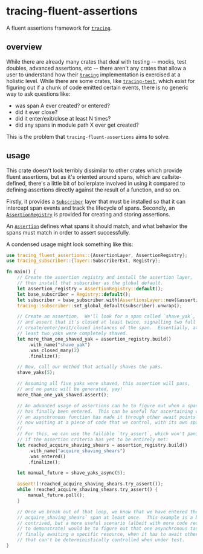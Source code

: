 # tracing-fluent-assertions
A fluent assertions framework for [`tracing`](https://docs.rs/tracing).

## overview

While there are already many crates that deal with testing -- mocks, test doubles, advanced
assertions, etc -- there aren't any crates that allow a user to understand how their
[`tracing`](https://docs.rs/tracing) implementation is exercised at a holistic level.  While there
are some crates, like [`tracing-test`](https://docs.rs/tracing-test), which exist for figuring out
if a chunk of code emitted certain events, there is no generic way to ask questions like:

- was span A ever created? or entered?
- did it ever close?
- did it enter/exit/close at least N times?
- did any spans in module path X ever get created?

This is the problem that `tracing-fluent-assertions` aims to solve.

## usage

This crate doesn't look terribly dissimilar to other crates which provide fluent assertions, but as
it's oriented around spans, which are callsite-defined, there's a little bit of boilerplate involved
in using it compared to defining assertions directly against the result of a function, and so on.

Firstly, it provides a [`Subscriber`](https://docs.rs/tracing/latest/tracing/trait.Subscriber.html)
layer that must be installed so that it can intercept span events and track the lifecycle of spans.
Secondly, an
[`AssertionRegistry`](https://docs.rs/tracing-fluent-assertions/latest/tracing_fluent_assertions/assertion/struct.AssertionRegistry.html)
is provided for creating and storing assertions.

An
[`Assertion`](https://docs.rs/tracing-fluent-assertions/latest/tracing_fluent_assertions/assertion/struct.Assertion.html
) defines what spans it should match, and what behavior the spans must match in order to assert
successfully.

A condensed usage might look something like this:

```rust
use tracing_fluent_assertions::{AssertionLayer, AssertionRegistry};
use tracing_subscriber::{layer::SubscriberExt, Registry};

fn main() {
    // Create the assertion registry and install the assertion layer,
    // then install that subscriber as the global default.
    let assertion_registry = AssertionRegistry::default();
    let base_subscriber = Registry::default();
    let subscriber = base_subscriber.with(AssertionsLayer::new(&assertion_registry));
    tracing::subscriber::set_global_default(subscriber).unwrap();

    // Create an assertion.  We'll look for a span called `shave_yak`,
    // and assert that it's closed at least twice, signalling two full
    // create/enter/exit/closed instances of the span.  Essentially, at
    // least two yaks were completely shaved.
    let more_than_one_shaved_yak = assertion_registry.build()
        .with_name("shave_yak")
        .was_closed_many(2)
        .finalize();

    // Now, call our method that actually shaves the yaks.
    shave_yaks(5);

    // Assuming all five yaks were shaved, this assertion will pass,
    // and no panic will be generated, yay!
    more_than_one_yak_shaved.assert();

    // An advanced usage of assertions can be to figure out when a span
    // has finally been entered.  This can be useful for ascertaining when
    // an asynchronous function has made it through other await points and
    // now waiting at a piece of code that we control, with its own span.
    //
    // For this, we can use the fallible `try_assert`, which won't panic
    // if the assertion criteria has yet to be entirely met:
    let reached_acquire_shaving_shears = assertion_registry.build()
        .with_name("acquire_shaving_shears")
        .was_entered()
        .finalize();

    let manual_future = shave_yaks_async(5);

    assert!(!reached_acquire_shaving_shears.try_assert());
    while !reached_acquire_shaving_shears.try_assert() {
        manual_future.poll();
    }

    // Once we break out of that loop, we know that we have entered the
    // acquire_shaving_shears` span at least once.  This example is a bit
    // contrived, but a more useful scenario (albeit with more code required
    // to demonstrate) would be to figure out that one asynchronous task is
    // finally awaiting a specific resource, when it has to await other resources
    // that can't be deterministically controlled when under test.
}
```
